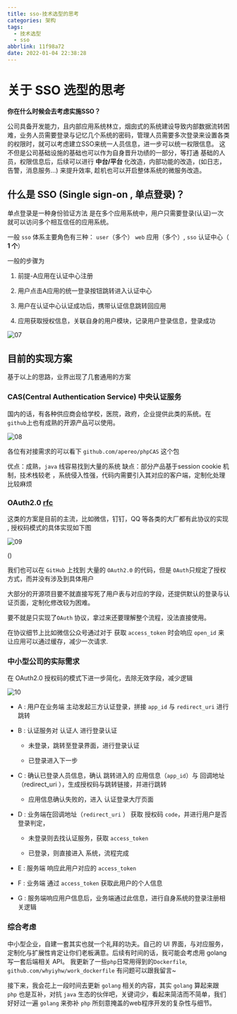```yaml
---
title: sso-技术选型的思考
categories: 架构
tags:
  - 技术选型
  - sso
abbrlink: 11f98a72
date: 2022-01-04 22:38:28
---
```


# 关于 SSO 选型的思考

**你在什么时候会去考虑实施SSO？**

公司具备开发能力，且内部应用系统林立，烟囱式的系统建设导致内部数据流转困难，业务人员需要登录与记忆几个系统的密码，管理人员需要多次登录来设置各类的权限时，就可以考虑建立SSO来统一人员信息，进一步可以统一权限信息。
这不但是公司基础设施的基础也可以作为自身晋升功绩的一部分，等打通 基础的人员，权限信息后，后续可以进行 **中台/平台** 化改造，内部功能的改造，(如日志，告警，消息服务...) 来提升效率, 趁机也可以开启整体系统的微服务改造。

## 什么是 SSO (Single sign-on , 单点登录)？

单点登录是一种身份验证方法 是在多个应用系统中，用户只需要登录(认证)一次就可以访问多个相互信任的应用系统。

一般 `sso` 体系主要角色有三种： `user`（多个） `web` 应用（多个）, `sso` 认证中心（ **1 个**）

一般的步骤为

1. 前提-A应用在认证中心注册

2. 用户点击A应用的统一登录按钮跳转进入认证中心

3. 用户在认证中心认证成功后，携带认证信息跳转回应用

4. 应用获取授权信息，关联自身的用户模块，记录用户登录信息，登录成功

![07](/img/07.png)

## 目前的实现方案

基于以上的思路，业界出现了几套通用的方案

### CAS(Central Authentication Service) 中央认证服务

国内的话，有各种供应商会给学校，医院，政府，企业提供此类的系统。在`github`上也有成熟的开源产品可以使用。

![08](/img/08.jpg)

各位有对接需求的可以看下 `github.com/apereo/phpCAS` 这个包

优点：成熟，`java` 线容易找到大量的系统
缺点：部分产品基于session cookie 机制，技术栈较老 ，系统侵入性强，代码内需要引入其对应的客户端，定制化处理比较麻烦

### OAuth2.0 [rfc](http://www.rfcreader.com/#rfc6749)



这类的方案是目前的主流，比如微信，钉钉，QQ 等各类的大厂都有此协议的实现 , 授权码模式的具体实现如下图

![09](/img/09.jpg)

()


我们也可以在 `GitHub` 上找到 大量的 `OAuth2.0` 的代码，但是 `OAuth`只规定了授权方式，而并没有涉及到具体用户

大部分的开源项目要不就直接写死了用户表与对应的字段，还提供默认的登录与认证页面，定制化修改较为困难。

要不就是只实现了`OAuth` 协议，拿过来还要理解整个流程，没法直接使用。

在协议细节上比如微信公众号通过对于 获取 `access_token` 时会响应 `open_id` 来让应用可以通过缓存，减少一次请求.



### 中小型公司的实际需求

在 OAuth2.0 授权码的模式下进一步简化，去除无效字段，减少逻辑

![10](/img/10.jpg)

- A : 用户在业务端 主动发起三方认证登录，拼接 `app_id` 与 `redirect_uri` 进行跳转

- B : 认证服务对 认证人 进行登录认证

  - 未登录，跳转至登录界面，进行登录认证

  - 已登录进入下一步

- C : 确认已登录人员信息，确认 跳转进入的 应用信息（`app_id`）与 回调地址（redirect_uri ），生成授权码与跳转链接，并进行跳转

  - 应用信息确认失败的，进入 认证登录大厅页面

- D :   业务端在回调地址（`redirect_uri` ） 获取 授权码 `code`，并进行用户是否登录判定，

  - 未登录则去找认证服务，获取 `access_token`

  - 已登录，则直接进入 系统，流程完成

- E : 服务端 响应此用户对应的 `access_token`

- F : 业务端 通过 `access_token`  获取此用户的个人信息

- G : 服务端响应用户信息后，业务端通过此信息，进行自身系统的登录注册相关逻辑

### 综合考虑

中小型企业，自建一套其实也就一个礼拜的功夫。自己的 UI 界面，与对应服务，定制化与扩展性肯定让你们老板满意。后续有时间的话，我可能会考虑用 golang 写一套后端相关 API。
我更新了一些`php`日常用得到的`Dockerfile`, `github.com/whyiyhw/work_dockerfile` 有问题可以跟我留言~

接下来，我会花上一段时间去更新 `golang` 相关的内容，其实 `golang` 算起来跟 `php` 也是互补，对抗 `java` 生态的伙伴吧，关键词少，看起来简洁而不简单，我们好好过一遍 `golang` 来弥补 `php` 所刻意掩盖的web程序开发的复杂性与细节。